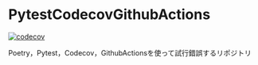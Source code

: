 # PytestCodecovGithubActions


[![codecov](https://codecov.io/gh/Tatsumi0000/PytestCodecovGithubActions/branch/master/graph/badge.svg)](https://codecov.io/gh/Tatsumi0000/PytestCodecovGithubActions)

Poetry，Pytest，Codecov，GithubActionsを使って試行錯誤するリポジトリ
